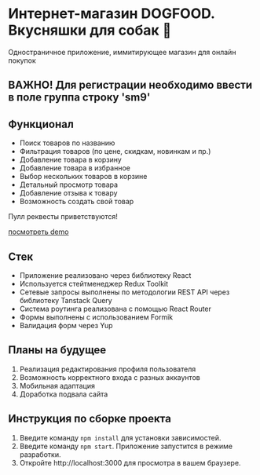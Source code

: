 # Интернет-магазин DOGFOOD. Вкусняшки для собак 🐶

Одностраничное приложение, иммитирующее магазин для онлайн покупок

## ВАЖНО! Для регистрации необходимо ввести в поле группа строку 'sm9'

## Функционал
- Поиск товаров по названию
- Фильтрация товаров (по цене, скидкам, новинкам и пр.)
- Добавление товара в корзину
- Добавление товара в избранное
- Выбор нескольких товаров в корзине
- Детальный просмотр товара
- Добавление отзыва к товару
- Возможность создать свой товар

Пулл реквесты приветствуются!

[посмотреть demo](https://katlinbulycheva.github.io/sber-dogFood/)

## Стек
- Приложение реализовано через библиотеку React
- Используется стейтменеджер Redux Toolkit
- Сетевые запросы выполнены по методологии REST API через библиотеку Tanstack Query
- Система роутинга реализована с помощью React Router
- Формы выполнены с использованием Formik
- Валидация форм через Yup

## Планы на будущее
1. Реализация редактирования профиля пользователя
2. Возможность корректного входа с разных аккаунтов
3. Мобильная адаптация
4. Доработка подвала сайта

## Инструкция по сборке проекта
1. Введите команду `npm install` для установки зависимостей.
2. Введите команду `npm start`. Приложение запустится в режиме разработки.
3. Откройте http://localhost:3000 для просмотра в вашем браузере. 
